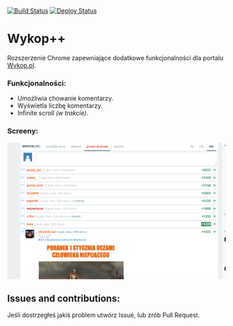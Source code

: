 [![Build Status](https://dev.azure.com/humberd/Wykop-plus-plus/_apis/build/status/Wykop-plus-plus-CI?branchName=master)](https://dev.azure.com/humberd/Wykop-plus-plus/_build/latest?definitionId=1?branchName=master)
[![Deploy Status](https://vsrm.dev.azure.com/humberd/_apis/public/Release/badge/c81245c5-8aba-4588-a566-a3d5dc3703c2/2/2)](https://vsrm.dev.azure.com/humberd/_apis/public/Release/badge/c81245c5-8aba-4588-a566-a3d5dc3703c2/2/2)

# Wykop++

Rozszerzenie Chrome zapewniające dodatkowe funkcjonalności dla portalu [Wykop.pl](Wykop.pl).

### Funkcjonalności:
 * Umożliwia chowanie komentarzy.
 * Wyświetla liczbę komentarzy.
 * Infinite scroll _(w trakcie)_.



### Screeny:

![](.README_images/image1.png)


## Issues and contributions:

Jeśli dostrzegłeś jakiś problem utwórz Issue, lub zrób Pull Request.